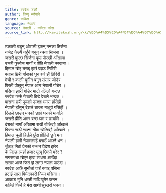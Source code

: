 ```yaml
---
title: स्वदेश फर्कौं
author: विष्णु न्यौपाने
genre: कविता
language: नेपाली
source: नेपाली - कविता कोश
source_link: http://kavitakosh.org/kk/%E0%A4%B5%E0%A4%BF%E0%A4%B7%E0%A5%8D%E0%A4%A3%E0%A5%81_%E0%A4%A8%E0%A5%8D%E0%A4%AF%E0%A5%8C%E0%A4%AA%E0%A4%BE%E0%A4%A8%E0%A5%87
---
```


उकाली चढुन् ओराली झरुन् मनका तिर्सना  
नामेट कैल्यै नहुँने बनुन् रचना सिर्जना ।  
जसरी फुल्छ सिर्जना फूल पौरखी आँखामा  
उसरी फुलोस मायाँ र प्रीति नेपाली काखमा ।  
हिमाल छोइ तराइ झर्छ पहाड सिरिरी  
बतास छिरी बाँसको धुन बजे झैं तिरिरी ।  
मेची र काली युगीन बगुन् संसार जोडेर  
पिरती पोखुन् नेपाल आमा नेपाली गोडेर ।  
पसिना झारी गोडेर माटो मलिलो बन्दछ  
स्वदेश फर्क नेपाली छिटै देशले भन्दछ ।  
वासना छरी फूलले डाक्ता भमरा हाँसेझैं  
नेपाली हाँसुन् देशले डाक्ता माधुर्य गाँसेझैं ।  
दिलले छाउन् मनको छाप्रो घरको मायाँले  
जसरी प्रीति अमर बन्छ घाम र छायाँले ।  
देशको मायाँ आँखामा राखी बोलिद्यौ आँखाले  
बिपना जडी सपना मीठा खोलिद्यौ आँखाले ।  
हिमाल चुली हिउँले छुँदा प्रीतिले छुने मन  
नेपाली हामी नेपाललाई बनाउँ आफ्नै धन ।  
चुँडाइ मिठो प्रेमको बन्धन् विदेश झरेर  
के मिल्छ त्यहाँ हजार मृत्यु छिनमै मरेर ?  
सगरमाथा छोएर हावा साथमा आउँदा  
संसार आजै जिते झैं लाग्छ नेपाल पाउँदा ।  
स्वदेश आफैं सुनौलो पारौं बगाइ पसिना  
हटाई सारा विभेदकारी नियम मसिना ।  
आकाश मुनि धरती माथि घुमेर फनन  
कहिले फिर्ने हे मेरा साथी सुस्तरी भनन ।
